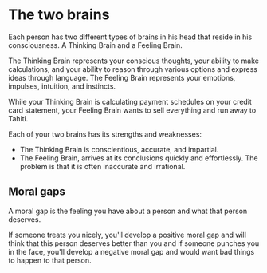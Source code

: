# The two brains

Each person has two different types of brains in his head that reside in his consciousness. A Thinking Brain and a Feeling Brain.

The Thinking Brain represents your conscious thoughts, your ability to make calculations, and your ability to reason through various options and express ideas through language. The Feeling Brain represents your emotions, impulses, intuition, and instincts.

While your Thinking Brain is calculating payment schedules on your credit card statement, your Feeling Brain wants to sell everything and run away to Tahiti.

Each of your two brains has its strengths and weaknesses:

- The Thinking Brain is conscientious, accurate, and impartial.
- The Feeling Brain, arrives at its conclusions quickly and effortlessly. The problem is that it is often inaccurate and irrational.

## Moral gaps

A moral gap is the feeling you have about a person and what that person deserves.

If someone treats you nicely, you'll develop a positive moral gap and will think that this person deserves better than you and if someone punches you in the face, you'll develop a negative moral gap and would want bad things to happen to that person.



